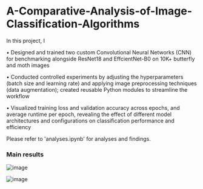 # A-Comparative-Analysis-of-Image-Classification-Algorithms

In this project, I

•	Designed and trained two custom Convolutional Neural Networks (CNN) for benchmarking alongside ResNet18 and EffcientNet-B0 on 10K+ butterfly and moth images

•	Conducted controlled experiments by adjusting the hyperparameters (batch size and learning rate) and applying image preprocessing techniques (data augmentation); created reusable Python modules to streamline the workflow

•	Visualized training loss and validation accuracy across epochs, and average runtime per epoch, revealing the effect of different model architectures and configurations on classification performance and efficiency

Please refer to 'analyses.ipynb' for analyses and findings.

### Main results
![image](https://github.com/user-attachments/assets/f45e4d42-89d0-4646-b616-14453c855ab9)

![image](https://github.com/user-attachments/assets/d0b7bb8b-59a8-41f2-b31b-bc4fc1e558a4)
